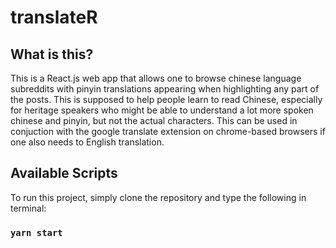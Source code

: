 # translateR

## What is this?

This is a React.js web app that allows one to browse chinese language subreddits with pinyin translations appearing when highlighting any part of the posts. This is supposed to help people learn to read Chinese, especially for heritage speakers who might be able to understand a lot more spoken chinese and pinyin, but not the actual characters. This can be used in conjuction with the google translate extension on chrome-based browsers if one also needs to English translation.

## Available Scripts

To run this project, simply clone the repository and type the following in terminal:

### `yarn start`
